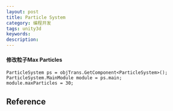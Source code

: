 ```yaml
---
layout: post
title: Particle System
category: 编程开发
tags: unity3d
keywords: 
description: 
---
```



#### 修改粒子Max Particles


```
ParticleSystem ps = objTrans.GetComponent<ParticleSystem>();
ParticleSystem.MainModule module = ps.main;
module.maxParticles = 30;
```

## Reference

